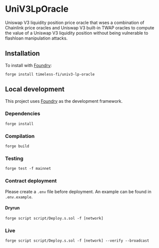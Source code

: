 # UniV3LpOracle

Uniswap V3 liquidity position price oracle that wses a combination of Chainlink price oracles and Uniswap V3 built-in TWAP oracles to compute the value of a Uniswap V3 liquidity position without being vulnerable to flashloan manipulation attacks.

## Installation

To install with [Foundry](https://github.com/gakonst/foundry):

```
forge install timeless-fi/univ3-lp-oracle
```

## Local development

This project uses [Foundry](https://github.com/gakonst/foundry) as the development framework.

### Dependencies

```
forge install
```

### Compilation

```
forge build
```

### Testing

```
forge test -f mainnet
```

### Contract deployment

Please create a `.env` file before deployment. An example can be found in `.env.example`.

#### Dryrun

```
forge script script/Deploy.s.sol -f [network]
```

### Live

```
forge script script/Deploy.s.sol -f [network] --verify --broadcast
```